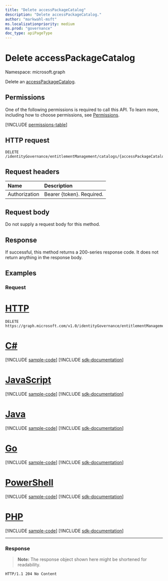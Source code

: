 ```yaml
---
title: "Delete accessPackageCatalog"
description: "Delete accessPackageCatalog."
author: "markwahl-msft"
ms.localizationpriority: medium
ms.prod: "governance"
doc_type: apiPageType
---
```

# Delete accessPackageCatalog

Namespace: microsoft.graph


Delete an [accessPackageCatalog](../resources/accesspackagecatalog.md).

## Permissions

One of the following permissions is required to call this API. To learn more, including how to choose permissions, see [Permissions](/graph/permissions-reference).

<!-- { "blockType": "permissions", "name": "accesspackagecatalog_delete" } -->
[!INCLUDE [permissions-table](../includes/permissions/accesspackagecatalog-delete-permissions.md)]

## HTTP request

<!-- {
  "blockType": "ignored"
}
-->
``` http
DELETE /identityGovernance/entitlementManagement/catalogs/{accessPackageCatalogId}
```

## Request headers

| Name          | Description   |
|:--------------|:--------------|
| Authorization | Bearer \{token\}. Required. |

## Request body
Do not supply a request body for this method.

## Response

If successful, this method returns a 200-series response code. It does not return anything in the response body.

## Examples

### Request

# [HTTP](#tab/http)
<!-- {
  "blockType": "request",
  "name": "delete_accesspackagecatalog"
}
-->
``` http
DELETE https://graph.microsoft.com/v1.0/identityGovernance/entitlementManagement/catalogs/{accessPackageCatalogId}
```

# [C#](#tab/csharp)
[!INCLUDE [sample-code](../includes/snippets/csharp/delete-accesspackagecatalog-csharp-snippets.md)]
[!INCLUDE [sdk-documentation](../includes/snippets/snippets-sdk-documentation-link.md)]

# [JavaScript](#tab/javascript)
[!INCLUDE [sample-code](../includes/snippets/javascript/delete-accesspackagecatalog-javascript-snippets.md)]
[!INCLUDE [sdk-documentation](../includes/snippets/snippets-sdk-documentation-link.md)]

# [Java](#tab/java)
[!INCLUDE [sample-code](../includes/snippets/java/delete-accesspackagecatalog-java-snippets.md)]
[!INCLUDE [sdk-documentation](../includes/snippets/snippets-sdk-documentation-link.md)]

# [Go](#tab/go)
[!INCLUDE [sample-code](../includes/snippets/go/delete-accesspackagecatalog-go-snippets.md)]
[!INCLUDE [sdk-documentation](../includes/snippets/snippets-sdk-documentation-link.md)]

# [PowerShell](#tab/powershell)
[!INCLUDE [sample-code](../includes/snippets/powershell/delete-accesspackagecatalog-powershell-snippets.md)]
[!INCLUDE [sdk-documentation](../includes/snippets/snippets-sdk-documentation-link.md)]

# [PHP](#tab/php)
[!INCLUDE [sample-code](../includes/snippets/php/delete-accesspackagecatalog-php-snippets.md)]
[!INCLUDE [sdk-documentation](../includes/snippets/snippets-sdk-documentation-link.md)]

---



### Response
>**Note:** The response object shown here might be shortened for readability.
<!-- {
  "blockType": "response",
  "truncated": true
}
-->
``` http
HTTP/1.1 204 No Content
```


